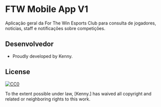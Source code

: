 # FTW Mobile App V1

Aplicação geral da For The Win Esports Club para consulta de jogadores, noticias, staff e notificações sobre competições.

## Desenvolvedor

- Proudly developed by Kenny.

## License

[![CC0](https://licensebuttons.net/p/zero/1.0/88x31.png)](https://creativecommons.org/publicdomain/zero/1.0/)

To the extent possible under law, [Kenny.] has waived all copyright and related or neighboring rights to this work.
